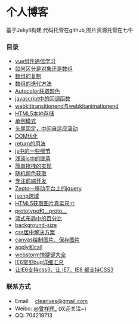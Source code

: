 # 个人博客

基于Jekyll构建,代码托管在github,图片资源托管在七牛

### 目录
- <a class="post-link" href="http://clearives.cc/vue-communication/">vue组件通信学习</a>
- <a class="post-link" href="http://clearives.cc/array-object/">如何区分是对象还是数组</a>
- <a class="post-link" href="http://clearives.cc/array-copy/">数组的复制</a>
- <a class="post-link" href="http://clearives.cc/array-iterative-method/">数组的迭代方法</a>
- <a class="post-link" href="http://clearives.cc/autocolor-get-color/">Autocolor获取颜色</a>
- <a class="post-link" href="http://clearives.cc/javascript-callback/">javascript中的回调函数</a>
- <a class="post-link" href="http://clearives.cc/webkittransitionend-and-webkitanimationend/">webkittransitionend与webkitanimationend</a>
- <a class="post-link" href="http://clearives.cc/html5-localstorage/">HTML5本地存储</a>
- <a class="post-link" href="http://clearives.cc/singleton/">单例模式</a>
- <a class="post-link" href="http://clearives.cc/head-and-end-is-fixed-adaptive-rolling-in-the-middle/">头尾固定，中间自适应滚动</a>
- <a class="post-link" href="http://clearives.cc/dom-optimize/">DOM优化</a>
- <a class="post-link" href="http://clearives.cc/use-of-return/">return的用法</a>
- <a class="post-link" href="http://clearives.cc/some-details-in-js/">js中的一些细节</a>
- <a class="post-link" href="http://clearives.cc/js-inherit/">浅谈js中的继承</a>
- <a class="post-link" href="http://clearives.cc/drag/">简单拖拽的实现</a>
- <a class="post-link" href="http://clearives.cc/random-color/">随机颜色获取</a>
- <a class="post-link" href="http://clearives.cc/focus-on-web/">专注前端开发</a>
- <a class="post-link" href="http://clearives.cc/zepto/">Zepto—移动平台上的jquery</a>
- <a class="post-link" href="http://clearives.cc/jsonp/">jsonp跨域</a>
- <a class="post-link" href="http://clearives.cc/get-size-of-image-by-html5/">HTML5获取图片真实尺寸</a>
- <a class="post-link" href="http://clearives.cc/prototype-proto/">prototype和__proto__</a>
- <a class="post-link" href="http://clearives.cc/percentage-of-fluid-layout/">流式布局中的百分比</a>
- <a class="post-link" href="http://clearives.cc/background-size/">background-size</a>
- <a class="post-link" href="http://clearives.cc/css-centered-solution/">css居中解决方案</a>
- <a class="post-link" href="http://clearives.cc/canvas-drawimage-saveimage/">canvas绘制图片、保存图片</a>
- <a class="post-link" href="http://clearives.cc/apply-call/">apply和call</a>
- <a class="post-link" href="http://clearives.cc/webstorm-shortcuts/">webstorm快捷键大全</a>
- <a class="post-link" href="http://clearives.cc/ie6-bug/">IE6常见bug详细汇总</a>
- <a class="post-link" href="http://clearives.cc/let-ie6-ie7-ie8-support-css3/">让IE6支持css3，让 IE7、IE8 都支持CSS3</a>


### 联系方式

- Email:　<a href="mailto:clearives@gmail.com">clearives@gmail.com</a>
- Weibo: [@曾祥辉_](http://weibo.com/clearives)  (欢迎关注~)
- QQ: 704219713
